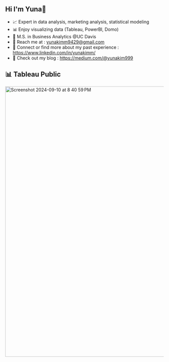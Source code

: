 ## Hi I'm Yuna👋 

- 📈 Expert in data analysis, marketing analysis, statistical modeling
- 📊 Enjoy visualizing data (Tableau, PowerBI, Domo)
- 👯 M.S. in Business Analytics @UC Davis
- 📧 Reach me at : yunakimm9429@gmail.com
- 🤝 Connect or find more about my past experience : https://www.linkedin.com/in/yunakimm/
- 💌 Check out my blog : https://medium.com/@yunakim999

## 📊 Tableau Public
<img width="859" alt="Screenshot 2024-09-10 at 8 40 59 PM" src="https://github.com/user-attachments/assets/673d6f92-7f5e-472b-b1db-afc8e8f818e7">
